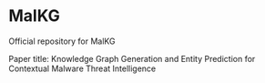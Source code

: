 # MalKG
Official repository for MalKG


Paper title: Knowledge Graph Generation and Entity Prediction for Contextual Malware Threat Intelligence
